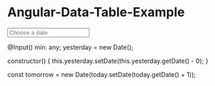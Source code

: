 # Angular-Data-Table-Example

<mat-form-field>
  <input matInput [matDatepicker]="picker" placeholder="Choose a date" [min]="yesterday">
  <mat-datepicker-toggle matSuffix [for]="picker"></mat-datepicker-toggle>
  <mat-datepicker #picker></mat-datepicker>
</mat-form-field>

  @Input() min: any;
  yesterday = new Date();

  constructor() {
    this.yesterday.setDate(this.yesterday.getDate() - 0);
  }

  const tomorrow =  new Date(today.setDate(today.getDate() + 1));
